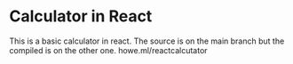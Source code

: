 # Calculator in React
This is a basic calculator in react. The source is on the main branch but the compiled is on the other one. howe.ml/reactcalcutator
